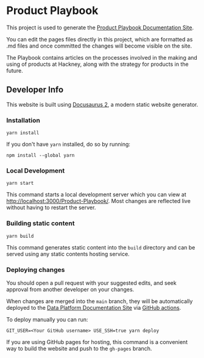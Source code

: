 # Product Playbook

This project is used to generate the [Product Playbook Documentation Site](https://lbhackney-it.github.io/Product-Playbook/).

You can edit the pages files directly in this project, which are formatted as .md files and once committed the changes will become visible on the site.

The Playbook contains articles on the processes involved in the making and using of products at Hackney, along with the strategy for products in the future.

## Developer Info

This website is built using [Docusaurus 2](https://v2.docusaurus.io/), a modern static website generator.

### Installation

```console
yarn install
```

If you don't have `yarn` installed, do so by running:

```console
npm install --global yarn
```

### Local Development

```console
yarn start
```

This command starts a local development server which you can view at [http://localhost:3000/Product-Playbook/](http://localhost:3000/Product-Playbook/). Most changes are reflected live without having to restart the server.

### Building static content

```console
yarn build
```

This command generates static content into the `build` directory and can be served using any static contents hosting service.

### Deploying changes

You should open a pull request with your suggested edits, and seek approval from another developer on your changes.

When changes are merged into the `main` branch, they will be automatically deployed to the [Data Platform Documentation Site](https://lbhackney-it.github.io/Product-Playbook/) via [GitHub actions](https://github.com/LBHackney-IT/Product-Playbook/actions).

To deploy manually you can run:

```console
GIT_USER=<Your GitHub username> USE_SSH=true yarn deploy
```

If you are using GitHub pages for hosting, this command is a convenient way to build the website and push to the `gh-pages` branch.
